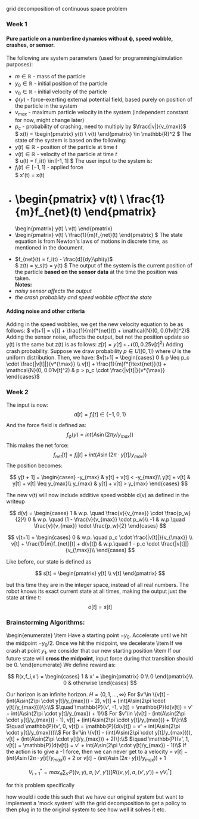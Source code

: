 grid decomposition of continuous space problem

### Week 1

#### Pure particle on a numberline dynamics without ϕ, speed wobble, crashes, or sensor.

The following are system parameters (used for programming/simulation purposes):

- $m \in \mathbb{R}$ - mass of the particle
- $y_0 \in \mathbb{R}$ - initial position of the particle
- $v_0 \in \mathbb{R}$ - initial velocity of the particle
- $\phi(y)$ - force-exerting external potential field, based purely on position of the particle in the system
- $v_{max}$ - maximum particle velocity in the system (independent constant for now, might change later)
- $p_c$ - probability of crashing, need to multiply by $\frac{|v|}{v_{max}}$
  <br/>
  $
x(t) = \begin{pmatrix}
y(t) \\
v(t)
\end{pmatrix}
\in \mathbb{R}^2
$
  The state of the system is based on the following:
- $y(t) \in \mathbb{R}$ - position of the particle at time $t$
- $v(t) \in \mathbb{R}$ - velocity of the particle at time $t$
  <br/>
  $
u(t) = f_i(t) \in [-1, 1]
$
  The user input to the system is:
- $f_i(t) \in [-1, 1]$ - applied force
  <br/>
  $
  x'(t) = x(t)

* \begin{pmatrix}
  v(t) \\
  \frac{1}{m}f\_{net}(t)
  \end{pmatrix}
  =
  \begin{pmatrix}
  y(t) \\
  v(t)
  \end{pmatrix}
* \begin{pmatrix}
  v(t) \\
  \frac{1}{m}f\_{net}(t)
  \end{pmatrix}
  $
  The state equation is from Newton's laws of motions in discrete time, as mentioned in the document.

- $f_{net}(t) = f_i(t) - \frac{d}{dy}\phi(y)$
  <br/>
  $
z(t) = y_s(t) = y(t)
$
  The output of the system is the current position of the particle **based on the sensor data** at the time the position was taken.
  <br/>
  **Notes:**
- _noisy sensor affects the output_
- _the crash probability and speed wobble affect the state_
  <br/>

#### Adding noise and other criteria

Adding in the speed wobbles, we get the new velocity equation to be as follows:
$ v[t+1] = v[t] + \frac{1}{m}f*{net}(t) + \mathcal{N}(0, 0.01v[t]^2)$
Adding the sensor noise, affects the output, but not the position update so y(t) is the same but z(t) is as follows: 
$z[t] = y[t] + \mathcal{N}(0, 0.25v[t]^2)$
Adding crash probability. Suppose we draw probability $p\in U([0,1])$ where $U$ is the uniform distribution. Then, we have:
$v[t+1] = \begin{cases}
0 & p \leq p_c \cdot \frac{|v[t]|}{v*{\max}} \\
v[t] + \frac{1}{m}f*{\text{net}}(t) + \mathcal{N}(0, 0.01v[t]^2) & p > p_c \cdot \frac{|v[t]|}{v*{\max}}
\end{cases}$
<br/>

### Week 2

The input is now:
$$a[t] =  f_i[t] \in \{-1, 0, 1\}$$
And the force field is defined as:
$$f_\phi(y) = int(A\sin(2\pi y/y_{max}))$$
This makes the net force:
$$f_{net}[t] = f_i[t] + int(A\sin(2\pi \cdot y[t]/y_{max}))$$
The position becomes:

$$
y[t + 1] = \begin{cases}
	-y_{max} & y[t] + v[t] < -y_{max}\\
	y[t] + v[t] & y[t] + v[t] \leq y_{max}\\
    y_{max} & y[t] + v[t] > y_{max}
\end{cases}
$$

The new v(t) will now include additive speed wobble d(v) as defined in the writeup

$$
d(v) = \begin{cases}
1 & w.p. \quad \frac{v}{v_{max}} \cdot \frac{p_w}{2}\\
0 & w.p. \quad (1 - \frac{v}{v_{max}} \cdot p_w)\\
-1 & w.p \quad \frac{v}{v_{max}} \cdot \frac{p_w}{2}
\end{cases}
$$

$$
v[t+1] = \begin{cases}
0 & w.p. \quad p_c \cdot \frac{|v[t]|}{v_{\max}} \\
v[t] + \frac{1}{m}f_{net}[t] +  d(v[t]) & w.p.\quad 1 - p_c \cdot \frac{|v[t]|}{v_{\max}}\\
\end{cases}
$$

Like before, our state is defined as

$$
s[t] = \begin{pmatrix}
y[t] \\
v[t]
\end{pmatrix}
$$

but this time they are in the integer space, instead of all real numbers.
The robot knows its exact current state at all times, making the output just the state at time t:
$$o[t] = s[t]$$

### Brainstorming Algorithms:

\begin{enumerate}
\item Have a starting point $-y_0$. Accelerate until we hit the midpoint $-y_0/2$. Once we hit the midpoint, we decelerate
\item If we crash at point $y_1$, we consider that our new starting position
\item If our future state will **cross the midpoint**, input force during that transition should be 0.
\end{enumerate}
We define reward as:

$$
R(x,f_i,x') = \begin{cases}
1 & x' = \begin{pmatrix} 0 \\ 0 \end{pmatrix}\\
0 & otherwise
\end{cases}
$$

Our horizon is an infinite horizon.
$H = \{0, 1,...,\infty\}$
For $v'\in \{v[t] - (int(A\sin(2\pi \cdot y[t]/y_{max})) - 2), v[t] + (int(A\sin(2\pi \cdot y[t]/y_{max})))\}:\\$
$\quad \mathbb{P}(v', -1, v[t]) = \mathbb{P}(d(v[t]) = v' + int(A\sin(2\pi \cdot y[t]/y_{max}) + 1)\\$
For $v'\in \{v[t] - (int(A\sin(2\pi \cdot y[t]/y_{max})) - 1), v[t] + (int(A\sin(2\pi \cdot y[t]/y_{max})) + 1)\}:\\$
$\quad \mathbb{P}(v', 0, v[t]) = \mathbb{P}(d(v[t]) = v' + int(A\sin(2\pi \cdot y[t]/y_{max}))\\$
For $v'\in \{v[t] - (int(A\sin(2\pi \cdot y[t]/y_{max}))), v[t] + (int(A\sin(2\pi \cdot y[t]/y_{max})) + 2)\}:\\$
$\quad \mathbb{P}(v', 1, v[t]) = \mathbb{P}(d(v[t]) = v' + int(A\sin(2\pi \cdot y[t]/y_{max}) - 1)\\$
If the action is to give a -1 force, then we can never get to a velocity = $v[t] - (int(A\sin(2\pi \cdot y[t]/y_{max})) + 2$ or $v[t] - (int(A\sin(2\pi \cdot y[t]/y_{max})) + 1$

$$
V^*_{i+1} = max_a \sum_{s'} P((v, y), a, (v', y'))[R((v, y), a, (v', y')) + \gamma V^*_i]
$$

for this problem specifically

how would i code this such that we have our original system but want to implement a 'mock system' with the grid decomposition to get a policy to then plug in to the original system to see how well it solves it etc.
